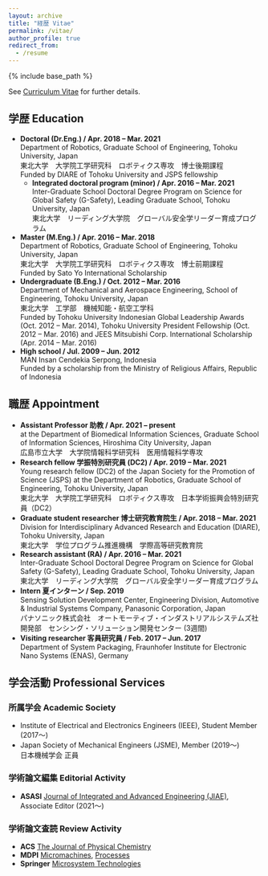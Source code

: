 ```yaml
---
layout: archive
title: "経歴 Vitae"
permalink: /vitae/
author_profile: true
redirect_from:
  - /resume
---
```


{% include base_path %}

See [Curriculum Vitae](http://bit.ly/cv-muhammadsaf) for further details.

## 学歴 Education

* **Doctoral (Dr.Eng.) / Apr. 2018 – Mar. 2021**  
  Department of Robotics, Graduate School of Engineering, Tohoku University, Japan  
  東北大学　大学院工学研究科　ロボティクス専攻　博士後期課程  
  Funded by DIARE of Tohoku University and JSPS fellowship
  * **Integrated doctoral program (minor) / Apr. 2016 – Mar. 2021**  
    Inter-Graduate School Doctoral Degree Program on Science for Global Safety (G-Safety), Leading Graduate School, Tohoku University, Japan  
    東北大学　リーディング大学院　グローバル安全学リーダー育成プログラム  
* **Master (M.Eng.) / Apr. 2016 – Mar. 2018**  
  Department of Robotics, Graduate School of Engineering, Tohoku University, Japan  
  東北大学　大学院工学研究科　ロボティクス専攻　博士前期課程  
  Funded by Sato Yo International Scholarship  
* **Undergraduate (B.Eng.) / Oct. 2012 – Mar. 2016**  
  Department of Mechanical and Aerospace Engineering, School of Engineering, Tohoku University, Japan  
  東北大学　工学部　機械知能・航空工学科  
  Funded by Tohoku University Indonesian Global Leadership Awards (Oct. 2012 – Mar. 2014), Tohoku University President Fellowship (Oct. 2012 – Mar. 2016) and JEES Mitsubishi Corp. International Scholarship (Apr. 2014 – Mar. 2016)
* **High school / Jul. 2009 – Jun. 2012**  
  MAN Insan Cendekia Serpong, Indonesia  
  Funded by a scholarship from the Ministry of Religious Affairs, Republic of Indonesia

## 職歴 Appointment

* **Assistant Professor 助教 / Apr. 2021 – present**  
  at the Department of Biomedical Information Sciences, Graduate School of Information Sciences, Hiroshima City University, Japan  
  広島市立大学　大学院情報科学研究科　医用情報科学専攻
* **Research fellow 学振特別研究員 (DC2) / Apr. 2019 – Mar. 2021**  
  Young research fellow (DC2) of the Japan Society for the Promotion of Science (JSPS) at the Department of Robotics, Graduate School of Engineering, Tohoku University, Japan  
  東北大学　大学院工学研究科　ロボティクス専攻　日本学術振興会特別研究員（DC2）
* **Graduate student researcher 博士研究教育院生 / Apr. 2018 – Mar. 2021**  
  Division for Interdisciplinary Advanced Research and Education (DIARE), Tohoku University, Japan  
  東北大学　学位プログラム推進機構　学際高等研究教育院
* **Research assistant (RA) / Apr. 2016 – Mar. 2021**  
  Inter-Graduate School Doctoral Degree Program on Science for Global Safety (G-Safety), Leading Graduate School, Tohoku University, Japan  
  東北大学　リーディング大学院　グローバル安全学リーダー育成プログラム  
* **Intern 夏インターン / Sep. 2019**  
  Sensing Solution Development Center, Engineering Division, Automotive & Industrial Systems Company, Panasonic Corporation, Japan  
  パナソニック株式会社　オートモーティブ・インダストリアルシステムズ社開発部　センシング・ソリューション開発センター  (3週間)
* **Visiting researcher 客員研究員 / Feb. 2017 – Jun. 2017**  
  Department of System Packaging, Fraunhofer Institute for Electronic Nano Systems (ENAS), Germany  
  
## 学会活動 Professional Services

### 所属学会 Academic Society

* Institute of Electrical and Electronics Engineers (IEEE), Student Member (2017〜)  
* Japan Society of Mechanical Engineers (JSME), Member (2019〜)  
  日本機械学会 正員

### 学術論文編集 Editorial Activity

* **ASASI** [Journal of Integrated and Advanced Engineering (JIAE)](https://asasijournal.id/index.php/jiae/), Associate Editor (2021〜)

### 学術論文査読 Review Activity

* **ACS** [The Journal of Physical Chemistry](https://pubs.acs.org/journal/jpccck)
* **MDPI** [Micromachines](https://www.mdpi.com/journal/micromachines), [Processes](https://www.mdpi.com/journal/processes)
* **Springer** [Microsystem Technologies](https://www.springer.com/journal/542)
